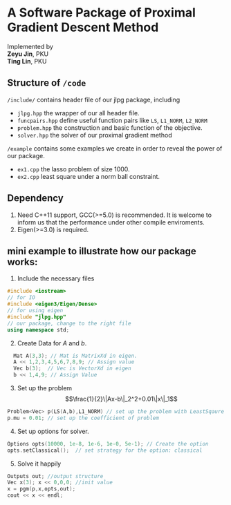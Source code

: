 # A Software Package of Proximal Gradient Descent Method


Implemented by \
**Zeyu Jin**, PKU\
**Ting Lin**, PKU

## Structure of `/code`
`/include/` contains header file of our jlpg package, including
  - `jlpg.hpp` the wrapper of our all header file.
  - `funcpairs.hpp` define useful function pairs like `LS`, `L1_NORM`, `L2_NORM`
  - `problem.hpp` the construction and basic function of the objective.
  - `solver.hpp` the solver of our proximal gradient method

`/example` contains some examples we create in order to reveal the power of our package. 
 - `ex1.cpp` the lasso problem of size 1000.
 - `ex2.cpp` least square under a norm ball constraint. 



## Dependency
  1. Need C++11 support, GCC(>=5.0) is recommended. It is welcome to inform us that the performance under other compile enviroments.
  2. Eigen(>=3.0) is required.  


## mini example to illustrate how our package works:
1. Include the necessary files 
  ```C++
  #include <iostream>  
  // for IO
  #include <eigen3/Eigen/Dense> 
  // for using eigen
  #include "jlpg.hpp"
  // our package, change to the right file
  using namespace std;
  ```

2. Create Data for $A$ and $b$.
```C++
  Mat A(3,3); // Mat is MatrixXd in eigen.
  A << 1,2,3,4,5,6,7,8,9; // Assign value
  Vec b(3);  // Vec is VectorXd in eigen
  b << 1,4,9; // Assign Value
```

3. Set up the problem 
 $$\frac{1}{2}\|Ax-b\|_2^2+0.01\|x\|_1$$
```C++
Problem<Vec> p(LS(A,b),L1_NORM) // set up the problem with LeastSqaure and L1 norm.
p.mu = 0.01; // set up the coefficient of problem
```

4. Set up options for solver.
```C++
Options opts(10000, 1e-8, 1e-6, 1e-0, 5e-1); // Create the option
opts.setClassical();  // set strategy for the option: classical
```

5. Solve it happily
```C++
Outputs out; //output structure
Vec x(3); x << 0,0,0; //init value
x = pgm(p,x,opts,out);
cout << x << endl;
```